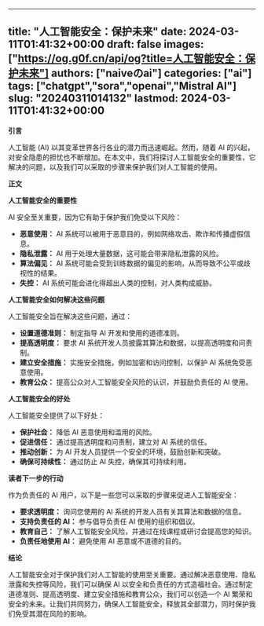 
---
title: "人工智能安全：保护未来"
date: 2024-03-11T01:41:32+00:00
draft: false
images: ["https://og.g0f.cn/api/og?title=人工智能安全：保护未来"]
authors: ["naiveのai"]
categories: ["ai"]
tags: ["chatgpt","sora","openai","Mistral AI"]
slug: "20240311014132"
lastmod: 2024-03-11T01:41:32+00:00
---
**引言**

人工智能 (AI) 以其变革世界各行各业的潜力而迅速崛起。然而，随着 AI 的兴起，对安全隐患的担忧也不断增加。在本文中，我们将探讨人工智能安全的重要性，它解决的问题，以及我们可以采取的步骤来保护我们对人工智能的使用。

**正文**

**人工智能安全的重要性**

AI 安全至关重要，因为它有助于保护我们免受以下风险：

- **恶意使用：** AI 系统可以被用于恶意目的，例如网络攻击、欺诈和传播虚假信息。
- **隐私泄露：** AI 用于处理大量数据，这可能会带来隐私泄露的风险。
- **算法偏见：** AI 系统可能会受到训练数据的偏见的影响，从而导致不公平或歧视性的结果。
- **失控：** AI 系统可能会进化得超出人类的控制，对人类构成威胁。

**人工智能安全如何解决这些问题**

人工智能安全旨在解决这些问题，通过：

- **设置道德准则：** 制定指导 AI 开发和使用的道德准则。
- **提高透明度：** 要求 AI 系统开发人员披露其算法和数据，以提高透明度和问责制。
- **建立安全措施：** 实施安全措施，例如加密和访问控制，以保护 AI 系统免受恶意使用。
- **教育公众：** 提高公众对人工智能安全风险的认识，并鼓励负责任的 AI 使用。

**人工智能安全的好处**

人工智能安全提供了以下好处：

- **保护社会：** 降低 AI 恶意使用和滥用的风险。
- **促进信任：** 通过提高透明度和问责制，建立对 AI 系统的信任。
- **推动创新：** 为 AI 开发人员提供一个安全的环境，鼓励创新和突破。
- **确保可持续性：** 通过防止 AI 失控，确保其可持续利用。

**读者下一步的行动**

作为负责任的 AI 用户，以下是一些您可以采取的步骤来促进人工智能安全：

- **要求透明度：** 询问您使用的 AI 系统的开发人员有关其算法和数据的信息。
- **支持负责任的 AI：** 参与倡导负责任 AI 使用的组织和倡议。
- **教育自己：** 了解人工智能安全风险，并通过在线课程或研讨会提高您的知识。
- **负责任地使用 AI：** 避免使用 AI 恶意或不道德的目的。

**结论**

人工智能安全对于保护我们对人工智能的使用至关重要。通过解决恶意使用、隐私泄露和失控等风险，我们可以确保 AI 以安全和负责任的方式造福社会。通过制定道德准则、提高透明度、建立安全措施和教育公众，我们可以创造一个 AI 繁荣和安全的未来。让我们共同努力，确保人工智能安全，释放其全部潜力，同时保护我们免受其潜在风险的影响。